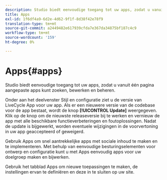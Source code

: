 ```yaml
---
description: Studio biedt eenvoudige toegang tot uw apps, zodat u vanuit één pagina aangepaste apps kunt zoeken, bewerken en beheren.
title: Apps
exl-id: 1f6df4a9-6d2e-4d62-9f1f-8d38f42e78f9
translation-type: tm+mt
source-git-commit: a2449482e617939cfda7e367da34875bf187c4c9
workflow-type: tm+mt
source-wordcount: '159'
ht-degree: 0%

---
```


# Apps{#apps}

Studio biedt eenvoudige toegang tot uw apps, zodat u vanuit één pagina aangepaste apps kunt zoeken, bewerken en beheren.

Onder aan het deelvenster Stijl en configuratie ziet u de versie van LiveCycle App voor uw app. Als er een nieuwere versie van de codebase voor de app bestaat, wordt de knop **[!UICONTROL Update]** weergegeven. Klik op de knop om de nieuwste releaseversie bij te werken en vernieuw de app met alle beschikbare functieverbeteringen en foutoplossingen. Nadat de update is bijgewerkt, worden eventuele wijzigingen in de voorvertoning in uw app geaccepteerd of geweigerd.

Gebruik Apps om snel aantrekkelijke apps met sociale inhoud te maken en te implementeren. Met behulp van eenvoudige besturingselementen voor ontwerp en configuratie kunt u met Apps eenvoudig apps voor uw doelgroep maken en bijwerken.

Gebruik het tabblad Apps om nieuwe toepassingen te maken, de instellingen ervan te definiëren en deze in te sluiten op uw site.
